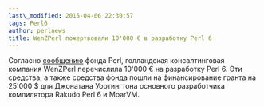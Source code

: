 ```yaml
---
last\_modified: 2015-04-06 22:30:57
tags: Perl6
author: perlnews
title: WenZPerl пожертвовали 10'000 € в разработку Perl 6
---
```


Согласно
[сообщению](http://news.perlfoundation.org/2015/04/wenzperl-donate-10000-eur-to-n.html)
фонда Perl, голландская консалтинговая компания WenZPerl перечислила 10'000 €
на разработку Perl 6. Эти средства, а также средства фонда пошли на
финансирование гранта на 25'000 $ для Джонатана Уортингтона основного
разработчика компилятора  Rakudo Perl 6 и MoarVM.
